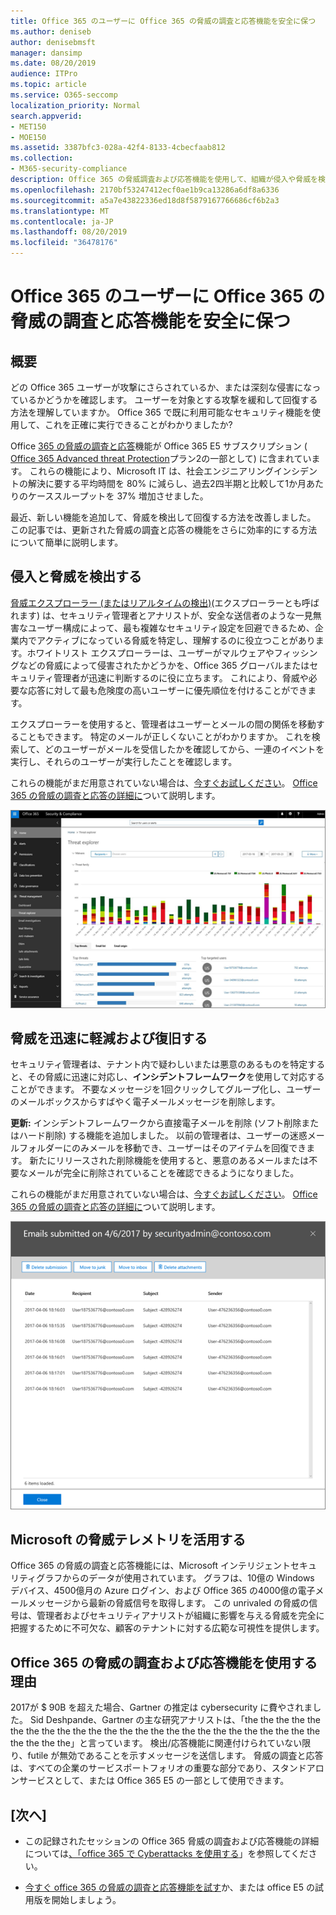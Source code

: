 ```yaml
---
title: Office 365 のユーザーに Office 365 の脅威の調査と応答機能を安全に保つ
ms.author: deniseb
author: denisebmsft
manager: dansimp
ms.date: 08/20/2019
audience: ITPro
ms.topic: article
ms.service: O365-seccomp
localization_priority: Normal
search.appverid:
- MET150
- MOE150
ms.assetid: 3387bfc3-028a-42f4-8133-4cbecfaab812
ms.collection:
- M365-security-compliance
description: Office 365 の脅威調査および応答機能を使用して、組織が侵入や脅威を検出し、脅威から迅速に脅威を軽減および回復する方法について説明します。
ms.openlocfilehash: 2170bf53247412ecf0ae1b9ca13286a6df8a6336
ms.sourcegitcommit: a5a7e43822336ed18d8f5879167766686cf6b2a3
ms.translationtype: MT
ms.contentlocale: ja-JP
ms.lasthandoff: 08/20/2019
ms.locfileid: "36478176"
---
```

# <a name="keep-your-office-365-users-safe-with-office-365-threat-investigation-and-response-capabilities"></a>Office 365 のユーザーに Office 365 の脅威の調査と応答機能を安全に保つ

## <a name="overview"></a>概要

どの Office 365 ユーザーが攻撃にさらされているか、または深刻な侵害になっているかどうかを確認します。 ユーザーを対象とする攻撃を緩和して回復する方法を理解していますか。 Office 365 で既に利用可能なセキュリティ機能を使用して、これを正確に実行できることがわかりましたか? 
  
Office [365 の脅威の調査と応答](office-365-ti.md)機能が Office 365 E5 サブスクリプション ( [Office 365 Advanced threat Protection](office-365-atp.md)プラン2の一部として) に含まれています。 これらの機能により、Microsoft IT は、社会エンジニアリングインシデントの解決に要する平均時間を 80% に減らし、過去2四半期と比較して1か月あたりのケーススループットを 37% 増加させました。 

最近、新しい機能を追加して、脅威を検出して回復する方法を改善しました。 この記事では、更新された脅威の調査と応答の機能をさらに効率的にする方法について簡単に説明します。
  
## <a name="detect-intrusions-and-threats"></a>侵入と脅威を検出する

[脅威エクスプローラー (またはリアルタイムの検出)](threat-explorer.md)(エクスプローラーとも呼ばれます) は、セキュリティ管理者とアナリストが、安全な送信者のような一見無害なユーザー構成によって、最も複雑なセキュリティ設定を回避できるため、企業内でアクティブになっている脅威を特定し、理解するのに役立つことがあります。ホワイトリスト エクスプローラーは、ユーザーがマルウェアやフィッシングなどの脅威によって侵害されたかどうかを、Office 365 グローバルまたはセキュリティ管理者が迅速に判断するのに役に立ちます。 これにより、脅威や必要な応答に対して最も危険度の高いユーザーに優先順位を付けることができます。 
  
エクスプローラーを使用すると、管理者はユーザーとメールの間の関係を移動することもできます。 特定のメールが正しくないことがわかりますか。 これを検索して、どのユーザーがメールを受信したかを確認してから、一連のイベントを実行し、それらのユーザーが実行したことを確認します。

これらの機能がまだ用意されていない場合は、[今すぐお試しください](https://aka.ms/tryo365threatintel3)。 [Office 365 の脅威の調査と応答の詳細に](https://aka.ms/readmoreabouto365threatintel)ついて説明します。
  
![Office 365 の脅威エクスプローラーのスクリーンショット、マルウェアファミリによる色分け](media/591338dd-252a-437d-b5f2-87aa42e74b0c.png)
  
## <a name="quickly-mitigate-and-recover-from-threats"></a>脅威を迅速に軽減および復旧する

セキュリティ管理者は、テナント内で疑わしいまたは悪意のあるものを特定すると、その脅威に迅速に対応し、**インシデントフレームワーク**を使用して対応することができます。 不要なメッセージを1回クリックしてグループ化し、ユーザーのメールボックスからすばやく電子メールメッセージを削除します。 
  
 **更新:** インシデントフレームワークから直接電子メールを削除 (ソフト削除またはハード削除) する機能を追加しました。 以前の管理者は、ユーザーの迷惑メールフォルダーにのみメールを移動でき、ユーザーはそのアイテムを回復できます。 新たにリリースされた削除機能を使用すると、悪意のあるメールまたは不要なメールが完全に削除されていることを確認できるようになりました。 
  
これらの機能がまだ用意されていない場合は、[今すぐお試しください](https://aka.ms/tryo365threatintel3)。 [Office 365 の脅威の調査と応答の詳細に](https://aka.ms/readmoreabouto365threatintel)ついて説明します。
  
![インシデント修復の電子メールリストのスクリーンショット](media/9d8452d3-d8d2-4b26-81f9-76396e08dd17.png)
  
## <a name="leverage-the-threat-telemetry-of-microsoft"></a>Microsoft の脅威テレメトリを活用する

Office 365 の脅威の調査と応答機能には、Microsoft インテリジェントセキュリティグラフからのデータが使用されています。 グラフは、10億の Windows デバイス、4500億月の Azure ログイン、および Office 365 の4000億の電子メールメッセージから最新の脅威信号を取得します。 この unrivaled の脅威の信号は、管理者およびセキュリティアナリストが組織に影響を与える脅威を完全に把握するために不可欠な、顧客のテナントに対する広範な可視性を提供します。 
  
## <a name="why-use-office-365-threat-investigation-and-response-capabilities"></a>Office 365 の脅威の調査および応答機能を使用する理由

2017が $ 90B を超えた場合、Gartner の推定は cybersecurity に費やされました。 Sid Deshpande、Gartner の主な研究アナリストは、「the the the the the the the the the the the the the the the the the the the the the the the the the the the the the」と言っています。 検出/応答機能に関連付けられていない限り、futile が無効であることを示すメッセージを送信します。 脅威の調査と応答は、すべての企業のサービスポートフォリオの重要な部分であり、スタンドアロンサービスとして、または Office 365 E5 の一部として使用できます。
  
## <a name="whats-next"></a>[次へ]

- この記録されたセッションの Office 365 脅威の調査および応答機能の詳細については[、「office 365 で Cyberattacks を使用する](https://myignite.microsoft.com/videos/53723)」を参照してください。
    
- [今すぐ office 365 の脅威の調査と応答機能を試す](https://aka.ms/tryo365threatintel3)か、または office E5 の試用版を開始しましょう。 
    

